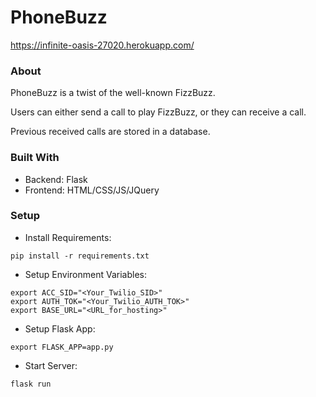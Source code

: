 # PhoneBuzz
https://infinite-oasis-27020.herokuapp.com/

### About
PhoneBuzz is a twist of the well-known FizzBuzz. 

Users can either send a call to play FizzBuzz, or they can receive
a call. 

Previous received calls are stored in a database. 

### Built With
- Backend: Flask
- Frontend: HTML/CSS/JS/JQuery

### Setup
- Install Requirements:
```
pip install -r requirements.txt
```
- Setup Environment Variables:
```
export ACC_SID="<Your_Twilio_SID>"
export AUTH_TOK="<Your_Twilio_AUTH_TOK>"
export BASE_URL="<URL_for_hosting>"
```
- Setup Flask App: 
```
export FLASK_APP=app.py
```

- Start Server:
```
flask run
```


